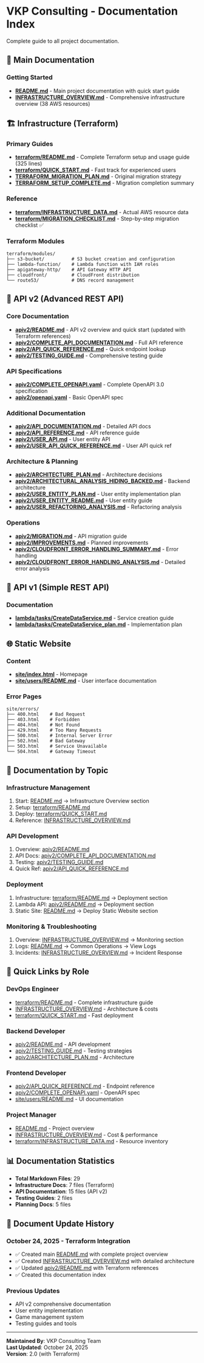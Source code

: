 # VKP Consulting - Documentation Index

Complete guide to all project documentation.

## 📖 Main Documentation

### Getting Started
- **[README.md](README.md)** - Main project documentation with quick start guide
- **[INFRASTRUCTURE_OVERVIEW.md](INFRASTRUCTURE_OVERVIEW.md)** - Comprehensive infrastructure overview (38 AWS resources)

## 🏗️ Infrastructure (Terraform)

### Primary Guides
- **[terraform/README.md](terraform/README.md)** - Complete Terraform setup and usage guide (325 lines)
- **[terraform/QUICK_START.md](terraform/QUICK_START.md)** - Fast track for experienced users
- **[TERRAFORM_MIGRATION_PLAN.md](TERRAFORM_MIGRATION_PLAN.md)** - Original migration strategy
- **[TERRAFORM_SETUP_COMPLETE.md](TERRAFORM_SETUP_COMPLETE.md)** - Migration completion summary

### Reference
- **[terraform/INFRASTRUCTURE_DATA.md](terraform/INFRASTRUCTURE_DATA.md)** - Actual AWS resource data
- **[terraform/MIGRATION_CHECKLIST.md](terraform/MIGRATION_CHECKLIST.md)** - Step-by-step migration checklist ✅

### Terraform Modules
```
terraform/modules/
├── s3-bucket/          # S3 bucket creation and configuration
├── lambda-function/    # Lambda function with IAM roles
├── apigateway-http/    # API Gateway HTTP API
├── cloudfront/         # CloudFront distribution
└── route53/            # DNS record management
```

## 🚀 API v2 (Advanced REST API)

### Core Documentation
- **[apiv2/README.md](apiv2/README.md)** - API v2 overview and quick start (updated with Terraform references)
- **[apiv2/COMPLETE_API_DOCUMENTATION.md](apiv2/COMPLETE_API_DOCUMENTATION.md)** - Full API reference
- **[apiv2/API_QUICK_REFERENCE.md](apiv2/API_QUICK_REFERENCE.md)** - Quick endpoint lookup
- **[apiv2/TESTING_GUIDE.md](apiv2/TESTING_GUIDE.md)** - Comprehensive testing guide

### API Specifications
- **[apiv2/COMPLETE_OPENAPI.yaml](apiv2/COMPLETE_OPENAPI.yaml)** - Complete OpenAPI 3.0 specification
- **[apiv2/openapi.yaml](apiv2/openapi.yaml)** - Basic OpenAPI spec

### Additional Documentation
- **[apiv2/API_DOCUMENTATION.md](apiv2/API_DOCUMENTATION.md)** - Detailed API docs
- **[apiv2/API_REFERENCE.md](apiv2/API_REFERENCE.md)** - API reference guide
- **[apiv2/USER_API.md](apiv2/USER_API.md)** - User entity API
- **[apiv2/USER_API_QUICK_REFERENCE.md](apiv2/USER_API_QUICK_REFERENCE.md)** - User API quick ref

### Architecture & Planning
- **[apiv2/ARCHITECTURE_PLAN.md](apiv2/ARCHITECTURE_PLAN.md)** - Architecture decisions
- **[apiv2/ARCHITECTURAL_ANALYSIS_HIDING_BACKED.md](apiv2/ARCHITECTURAL_ANALYSIS_HIDING_BACKED.md)** - Backend architecture
- **[apiv2/USER_ENTITY_PLAN.md](apiv2/USER_ENTITY_PLAN.md)** - User entity implementation plan
- **[apiv2/USER_ENTITY_README.md](apiv2/USER_ENTITY_README.md)** - User entity guide
- **[apiv2/USER_REFACTORING_ANALYSIS.md](apiv2/USER_REFACTORING_ANALYSIS.md)** - Refactoring analysis

### Operations
- **[apiv2/MIGRATION.md](apiv2/MIGRATION.md)** - API migration guide
- **[apiv2/IMPROVEMENTS.md](apiv2/IMPROVEMENTS.md)** - Planned improvements
- **[apiv2/CLOUDFRONT_ERROR_HANDLING_SUMMARY.md](apiv2/CLOUDFRONT_ERROR_HANDLING_SUMMARY.md)** - Error handling
- **[apiv2/CLOUDFRONT_ERROR_HANDLING_ANALYSIS.md](apiv2/CLOUDFRONT_ERROR_HANDLING_ANALYSIS.md)** - Detailed error analysis

## 🔧 API v1 (Simple REST API)

### Documentation
- **[lambda/tasks/CreateDataService.md](lambda/tasks/CreateDataService.md)** - Service creation guide
- **[lambda/tasks/CreateDataService_plan.md](lambda/tasks/CreateDataService_plan.md)** - Implementation plan

## 🌐 Static Website

### Content
- **[site/index.html](site/index.html)** - Homepage
- **[site/users/README.md](site/users/README.md)** - User interface documentation

### Error Pages
```
site/errors/
├── 400.html    # Bad Request
├── 403.html    # Forbidden
├── 404.html    # Not Found
├── 429.html    # Too Many Requests
├── 500.html    # Internal Server Error
├── 502.html    # Bad Gateway
├── 503.html    # Service Unavailable
└── 504.html    # Gateway Timeout
```

## 📁 Documentation by Topic

### Infrastructure Management
1. Start: [README.md](README.md) → Infrastructure Overview section
2. Setup: [terraform/README.md](terraform/README.md)
3. Deploy: [terraform/QUICK_START.md](terraform/QUICK_START.md)
4. Reference: [INFRASTRUCTURE_OVERVIEW.md](INFRASTRUCTURE_OVERVIEW.md)

### API Development
1. Overview: [apiv2/README.md](apiv2/README.md)
2. API Docs: [apiv2/COMPLETE_API_DOCUMENTATION.md](apiv2/COMPLETE_API_DOCUMENTATION.md)
3. Testing: [apiv2/TESTING_GUIDE.md](apiv2/TESTING_GUIDE.md)
4. Quick Ref: [apiv2/API_QUICK_REFERENCE.md](apiv2/API_QUICK_REFERENCE.md)

### Deployment
1. Infrastructure: [terraform/README.md](terraform/README.md) → Deployment section
2. Lambda API: [apiv2/README.md](apiv2/README.md) → Deployment section
3. Static Site: [README.md](README.md) → Deploy Static Website section

### Monitoring & Troubleshooting
1. Overview: [INFRASTRUCTURE_OVERVIEW.md](INFRASTRUCTURE_OVERVIEW.md) → Monitoring section
2. Logs: [README.md](README.md) → Common Operations → View Logs
3. Incidents: [INFRASTRUCTURE_OVERVIEW.md](INFRASTRUCTURE_OVERVIEW.md) → Incident Response

## 🎯 Quick Links by Role

### DevOps Engineer
- [terraform/README.md](terraform/README.md) - Complete infrastructure guide
- [INFRASTRUCTURE_OVERVIEW.md](INFRASTRUCTURE_OVERVIEW.md) - Architecture & costs
- [terraform/QUICK_START.md](terraform/QUICK_START.md) - Fast deployment

### Backend Developer
- [apiv2/README.md](apiv2/README.md) - API development
- [apiv2/TESTING_GUIDE.md](apiv2/TESTING_GUIDE.md) - Testing strategies
- [apiv2/ARCHITECTURE_PLAN.md](apiv2/ARCHITECTURE_PLAN.md) - Architecture

### Frontend Developer
- [apiv2/API_QUICK_REFERENCE.md](apiv2/API_QUICK_REFERENCE.md) - Endpoint reference
- [apiv2/COMPLETE_OPENAPI.yaml](apiv2/COMPLETE_OPENAPI.yaml) - OpenAPI spec
- [site/users/README.md](site/users/README.md) - UI documentation

### Project Manager
- [README.md](README.md) - Project overview
- [INFRASTRUCTURE_OVERVIEW.md](INFRASTRUCTURE_OVERVIEW.md) - Cost & performance
- [terraform/INFRASTRUCTURE_DATA.md](terraform/INFRASTRUCTURE_DATA.md) - Resource inventory

## 📊 Documentation Statistics

- **Total Markdown Files**: 29
- **Infrastructure Docs**: 7 files (Terraform)
- **API Documentation**: 15 files (API v2)
- **Testing Guides**: 2 files
- **Planning Docs**: 5 files

## 🔄 Document Update History

### October 24, 2025 - Terraform Integration
- ✅ Created main [README.md](README.md) with complete project overview
- ✅ Created [INFRASTRUCTURE_OVERVIEW.md](INFRASTRUCTURE_OVERVIEW.md) with detailed architecture
- ✅ Updated [apiv2/README.md](apiv2/README.md) with Terraform references
- ✅ Created this documentation index

### Previous Updates
- API v2 comprehensive documentation
- User entity implementation
- Game management system
- Testing guides and tools

---

**Maintained By**: VKP Consulting Team  
**Last Updated**: October 24, 2025  
**Version**: 2.0 (with Terraform)
